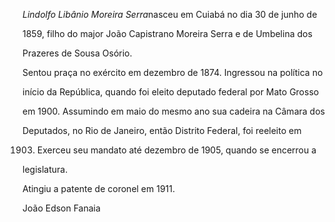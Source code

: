 

*Lindolfo Libânio Moreira Serra*nasceu em Cuiabá no dia 30 de junho de

1859, filho do major João Capistrano Moreira Serra e de Umbelina dos

Prazeres de Sousa Osório.



Sentou praça no exército em dezembro de 1874. Ingressou na política no

início da República, quando foi eleito deputado federal por Mato Grosso

em 1900. Assumindo em maio do mesmo ano sua cadeira na Câmara dos

Deputados, no Rio de Janeiro, então Distrito Federal, foi reeleito em

1903. Exerceu seu mandato até dezembro de 1905, quando se encerrou a

legislatura.



Atingiu a patente de coronel em 1911.



João Edson Fanaia




